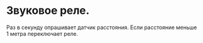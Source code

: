 # Звуковое реле.
Раз в секунду опрашивает датчик расстояния.
Если расстояние меньше 1 метра переключает реле.
